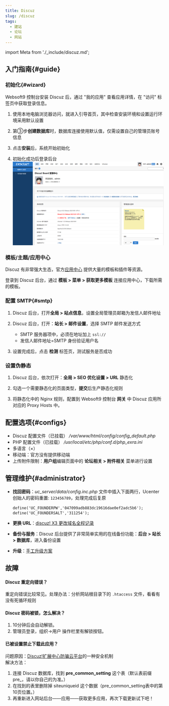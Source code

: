 ```yaml
---
title: Discuz
slug: /discuz
tags:
  - 建站
  - 论坛
  - 网站
---
```


import Meta from './_include/discuz.md';

<Meta name="meta" />

## 入门指南{#guide}

### 初始化{#wizard}

Websoft9 控制台安装 Discuz 后，通过 "我的应用" 查看应用详情，在 "访问" 标签页中获取登录信息。  

1. 使用本地电脑浏览器访问，就进入引导首页，其中检查安装环境和设置运行环境采用默认设置

3. 第③步**创建数据库**时，数据库连接使用默认值，仅需设置自己的管理员账号信息 

4. 点击**安装**后，系统开始初始化  

5. 初始化成功后登录后台
    ![](./assets/discuz-backend-websoft9.png)

### 模板/主题/应用中心

Discuz 有非常强大生态，官方[应用中心](https://addon.dismall.com/) 提供大量的模板和插件等资源。  

登录到 Discuz 后台，通过 **模板 > 菜单 > 获取更多模板** 连接应用中心，下载所需的模板。  

### 配置 SMTP{#smtp}
 
1. Discuz 后台，打开**全局 > 站点信息**，设置全局管理员邮箱为发信人邮件地址

2. Discuz 后台，打开：**站长 > 邮件设置**，选择 SMTP 邮件发送方式   

	- SMTP 服务器项中，必须在地址加上 `ssl://`
	- 发信人邮件地址=SMTP 身份验证用户名
    
3. 设置完成后，点击 **检测** 标签页，测试服务是否成功


### 设置伪静态

1. Discuz 后台，依次打开：**全局 > SEO 优化设置 > URL** 静态化 

2. 勾选一个需要静态化的页面类型，**提交**后生产静态化规则

3. 将静态化中的 Nginx 规则，配置到 Websoft9 控制台 **网关** 中 Discuz 应用所对应的 Proxy Hosts 中。


## 配置选项{#configs}

- Discuz 配置文件（已挂载） */var/www/html/config/config_default.php*  
- PHP 配置文件（已挂载） */usr/local/etc/php/conf.d/php_exra.ini*  
- 多语言（×）
- 移动端：官方没有提供移动端
- 上传附件限制：**用户组**编辑页面中的 **论坛相关 > 附件相关** 菜单进行设置

## 管理维护{#administrator}

- **找回密码**：*uc_server/data/config.inc.php* 文件中插入下面两行，Ucenter 创始人的密码重置: `123456789`，处理完成后复原
   ```
   define('UC_FOUNDERPW','047099adb883dc19616dae0ef2adc5b6');
   define('UC_FOUNDERSALT','311254');
   ```

- **更换 URL**：[discuz! X3 更改域名全程记录](https://www.discuz.net/thread-3528253-1-1.html)

- **备份与服务**：Discuz 后台提供了非常简单实用的在线备份功能：**后台 > 站长 > 数据库**，进入备份设置

- **升级**：[手工升级方案](https://gitee.com/Discuz/DiscuzX/wikis/%E5%8D%87%E7%BA%A7%E6%96%B9%E6%B3%95?sort_id=9978)


## 故障

#### Discuz 重定向错误？

重定向错误比较常见。处理办法：分析网站根目录下的 `.htaccess` 文件，看看有没有死循环规则

#### Discuz 密码被锁，怎么解决？

1. 10分钟后会自动解锁。
2. 管理员登录，组织→用户 操作栏里有解锁按钮。

#### 已被设置禁止下载此应用？

问题原因：[Discuz!扩展中心防骗云平台](http://www.kuozhan.net/blacklist-index.html)的一种安全机制    
解决方法：
 1. 连接 Discuz 数据库，找到 **pre_common_setting** 这个表（默认表前缀pre_，请以你自己的为准。）
 2. 在找到的表里删除掉 siteuniqueid 这个数据（pre_common_setting表中的第10页位置。）
 3. 再重新进入网站后台——应用——获取更多应用，再次下载更新试下吧！
